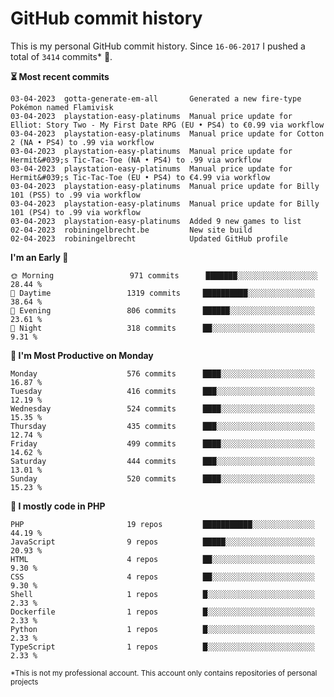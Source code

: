 # GitHub commit history
This is my personal GitHub commit history. Since <!--START_SECTION:first-commit-date-->`16-06-2017`<!--END_SECTION:first-commit-date--> I pushed a total of <!--START_SECTION:total-commit-count-->`3414`<!--END_SECTION:total-commit-count--> commits* 🎉.

<!--START_SECTION:most-recent-commits-->
**⏳ Most recent commits**
                                        
```text
03-04-2023  gotta-generate-em-all       Generated a new fire-type Pokémon named Flamivisk
03-04-2023  playstation-easy-platinums  Manual price update for Elliot: Story Two - My First Date RPG (EU • PS4) to €0.99 via workflow
03-04-2023  playstation-easy-platinums  Manual price update for Cotton 2 (NA • PS4) to .99 via workflow
03-04-2023  playstation-easy-platinums  Manual price update for Hermit&#039;s Tic-Tac-Toe (NA • PS4) to .99 via workflow
03-04-2023  playstation-easy-platinums  Manual price update for Hermit&#039;s Tic-Tac-Toe (EU • PS4) to €4.99 via workflow
03-04-2023  playstation-easy-platinums  Manual price update for Billy 101 (PS5) to .99 via workflow
03-04-2023  playstation-easy-platinums  Manual price update for Billy 101 (PS4) to .99 via workflow
03-04-2023  playstation-easy-platinums  Added 9 new games to list
02-04-2023  robiningelbrecht.be         New site build
02-04-2023  robiningelbrecht            Updated GitHub profile
```
<!--END_SECTION:most-recent-commits-->  

<!--START_SECTION:commits-per-day-time-->
**I&#039;m an Early 🐤**

```text
🌞 Morning                 971 commits      ███████░░░░░░░░░░░░░░░░░░   28.44 %
🌆 Daytime                 1319 commits     ██████████░░░░░░░░░░░░░░░   38.64 %
🌃 Evening                 806 commits      ██████░░░░░░░░░░░░░░░░░░░   23.61 %
🌙 Night                   318 commits      ██░░░░░░░░░░░░░░░░░░░░░░░   9.31 %
```
<!--END_SECTION:commits-per-day-time-->  

<!--START_SECTION:commits-per-weekday-->
**📅 I&#039;m Most Productive on Monday**

```text
Monday                    576 commits      ████░░░░░░░░░░░░░░░░░░░░░   16.87 %
Tuesday                   416 commits      ███░░░░░░░░░░░░░░░░░░░░░░   12.19 %
Wednesday                 524 commits      ████░░░░░░░░░░░░░░░░░░░░░   15.35 %
Thursday                  435 commits      ███░░░░░░░░░░░░░░░░░░░░░░   12.74 %
Friday                    499 commits      ████░░░░░░░░░░░░░░░░░░░░░   14.62 %
Saturday                  444 commits      ███░░░░░░░░░░░░░░░░░░░░░░   13.01 %
Sunday                    520 commits      ████░░░░░░░░░░░░░░░░░░░░░   15.23 %
```
<!--END_SECTION:commits-per-weekday-->  

<!--START_SECTION:repos-per-language-->
**💬 I mostly code in PHP**

```text
PHP                       19 repos         ███████████░░░░░░░░░░░░░░   44.19 %
JavaScript                9 repos          █████░░░░░░░░░░░░░░░░░░░░   20.93 %
HTML                      4 repos          ██░░░░░░░░░░░░░░░░░░░░░░░   9.30 %
CSS                       4 repos          ██░░░░░░░░░░░░░░░░░░░░░░░   9.30 %
Shell                     1 repos          █░░░░░░░░░░░░░░░░░░░░░░░░   2.33 %
Dockerfile                1 repos          █░░░░░░░░░░░░░░░░░░░░░░░░   2.33 %
Python                    1 repos          █░░░░░░░░░░░░░░░░░░░░░░░░   2.33 %
TypeScript                1 repos          █░░░░░░░░░░░░░░░░░░░░░░░░   2.33 %
```
<!--END_SECTION:repos-per-language-->  

<sub>*This is not my professional account. This account only contains repositories of personal projects</sub>
